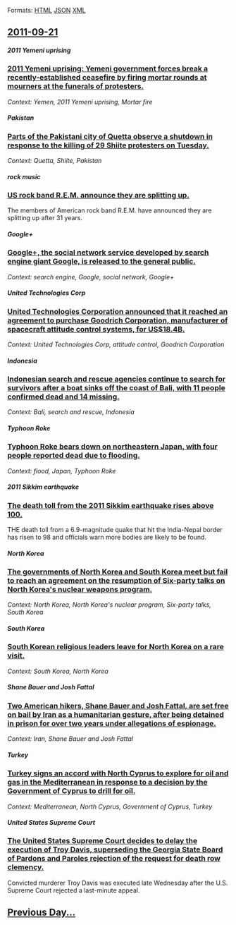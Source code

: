 
Formats: [HTML](2011/09/21/index.html)  [JSON](2011/09/21/index.json)  [XML](2011/09/21/index.xml)  

## [2011-09-21](/news/2011/09/21/index.md)

##### 2011 Yemeni uprising
### [2011 Yemeni uprising: Yemeni government forces break a recently-established ceasefire by firing mortar rounds at mourners at the funerals of protesters. ](/news/2011/09/21/2011-yemeni-uprising-yemeni-government-forces-break-a-recently-established-ceasefire-by-firing-mortar-rounds-at-mourners-at-the-funerals-of.md)
_Context: Yemen, 2011 Yemeni uprising, Mortar fire_

##### Pakistan
### [Parts of the Pakistani city of Quetta observe a shutdown in response to the killing of 29 Shiite protesters on Tuesday. ](/news/2011/09/21/parts-of-the-pakistani-city-of-quetta-observe-a-shutdown-in-response-to-the-killing-of-29-shiite-protesters-on-tuesday.md)
_Context: Quetta, Shiite, Pakistan_

##### rock music
### [US rock band R.E.M. announce they are splitting up. ](/news/2011/09/21/us-rock-band-r-e-m-announce-they-are-splitting-up.md)
The members of American rock band R.E.M. have announced they are splitting up after 31 years.

##### Google+
### [Google+, the social network service developed by search engine giant Google, is released to the general public. ](/news/2011/09/21/google-the-social-network-service-developed-by-search-engine-giant-google-is-released-to-the-general-public.md)
_Context: search engine, Google, social network, Google+_

##### United Technologies Corp
### [United Technologies Corporation announced that it reached an agreement to purchase Goodrich Corporation, manufacturer of spacecraft attitude control systems, for US$18.4B. ](/news/2011/09/21/united-technologies-corporation-announced-that-it-reached-an-agreement-to-purchase-goodrich-corporation-manufacturer-of-spacecraft-attitude.md)
_Context: United Technologies Corp, attitude control, Goodrich Corporation_

##### Indonesia
### [Indonesian search and rescue agencies continue to search for survivors after a boat sinks off the coast of Bali, with 11 people confirmed dead and 14 missing. ](/news/2011/09/21/indonesian-search-and-rescue-agencies-continue-to-search-for-survivors-after-a-boat-sinks-off-the-coast-of-bali-with-11-people-confirmed-de.md)
_Context: Bali, search and rescue, Indonesia_

##### Typhoon Roke
### [Typhoon Roke bears down on northeastern Japan, with four people reported dead due to flooding. ](/news/2011/09/21/typhoon-roke-bears-down-on-northeastern-japan-with-four-people-reported-dead-due-to-flooding.md)
_Context: flood, Japan, Typhoon Roke_

##### 2011 Sikkim earthquake
### [The death toll from the 2011 Sikkim earthquake rises above 100. ](/news/2011/09/21/the-death-toll-from-the-2011-sikkim-earthquake-rises-above-100.md)
THE death toll from a 6.9-magnitude quake that hit the India-Nepal border has risen to 98 and officials warn more bodies are likely to be found.

##### North Korea
### [The governments of North Korea and South Korea meet but fail to reach an agreement on the resumption of Six-party talks on North Korea's nuclear weapons program. ](/news/2011/09/21/the-governments-of-north-korea-and-south-korea-meet-but-fail-to-reach-an-agreement-on-the-resumption-of-six-party-talks-on-north-korea-s-nuc.md)
_Context: North Korea, North Korea's nuclear program, Six-party talks, South Korea_

##### South Korea
### [South Korean religious leaders leave for North Korea on a rare visit. ](/news/2011/09/21/south-korean-religious-leaders-leave-for-north-korea-on-a-rare-visit.md)
_Context: South Korea, North Korea_

##### Shane Bauer and Josh Fattal
### [Two American hikers, Shane Bauer and Josh Fattal, are set free on bail by Iran as a humanitarian gesture, after being detained in prison for over two years under allegations of espionage. ](/news/2011/09/21/two-american-hikers-shane-bauer-and-josh-fattal-are-set-free-on-bail-by-iran-as-a-humanitarian-gesture-after-being-detained-in-prison-for.md)
_Context: Iran, Shane Bauer and Josh Fattal_

##### Turkey
### [Turkey signs an accord with North Cyprus to explore for oil and gas in the Mediterranean in response to a decision by the Government of Cyprus to drill for oil. ](/news/2011/09/21/turkey-signs-an-accord-with-north-cyprus-to-explore-for-oil-and-gas-in-the-mediterranean-in-response-to-a-decision-by-the-government-of-cypr.md)
_Context: Mediterranean, North Cyprus, Government of Cyprus, Turkey_

##### United States Supreme Court
### [The United States Supreme Court decides to delay the execution of Troy Davis, superseding the Georgia State Board of Pardons and Paroles rejection of the request for death row clemency. ](/news/2011/09/21/the-united-states-supreme-court-decides-to-delay-the-execution-of-troy-davis-superseding-the-georgia-state-board-of-pardons-and-paroles-rej.md)
Convicted murderer Troy Davis was executed late Wednesday after the U.S. Supreme Court rejected a last-minute appeal.

## [Previous Day...](/news/2011/09/20/index.md)

